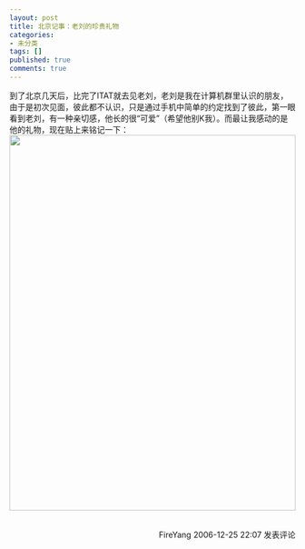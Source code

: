 ```yaml
---
layout: post
title: 北京记事：老刘的珍贵礼物
categories:
- 未分类
tags: []
published: true
comments: true
---
```

<p>到了北京几天后，比完了ITAT就去见老刘，老刘是我在计算机群里认识的朋友，由于是初次见面，彼此都不认识，只是通过手机中简单的约定找到了彼此，第一眼看到老刘，有一种亲切感，他长的很&#8220;可爱&#8221;（希望他别K我）。而最让我感动的是他的礼物，现在贴上来铭记一下：<br /><img height="661" alt="" src="http://www.cnblogs.com/images/cnblogs_com/fireyang/flashcommserver.jpg" width="504" border="0" />
<img src="http://www.cnblogs.com/FireYang/aggbug/603466.html" width="1" height="1" /><br /><br /><div align="right"><a style="text-decoration:none;" href="http://FireYang.cnblogs.com/" target="_blank">FireYang</a> 2006-12-25 22:07 <a href="http://www.cnblogs.com/FireYang/archive/2006/12/25/603466.html#Feedback" target="_blank" style="text-decoration:none;">发表评论</a></div></p>
